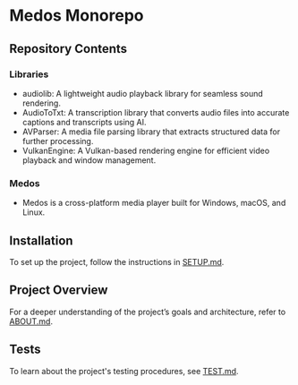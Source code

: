 # Medos Monorepo

## Repository Contents

### Libraries
- audiolib: A lightweight audio playback library for seamless sound rendering.
- AudioToTxt: A transcription library that converts audio files into accurate captions and transcripts using AI.
- AVParser: A media file parsing library that extracts structured data for further processing.
- VulkanEngine: A Vulkan-based rendering engine for efficient video playback and window management.

### Medos
 - Medos is a cross-platform media player built for Windows, macOS, and Linux.

## Installation

To set up the project, follow the instructions in [SETUP.md](SETUP.md).

## Project Overview

For a deeper understanding of the project’s goals and architecture, refer to [ABOUT.md](ABOUT.md).

## Tests

To learn about the project's testing procedures, see [TEST.md](TEST.md).